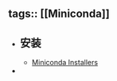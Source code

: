 tags:: [[Miniconda]]
---

- ## 安装
	- [Miniconda Installers](https://www.anaconda.com/download/success#miniconda)
-